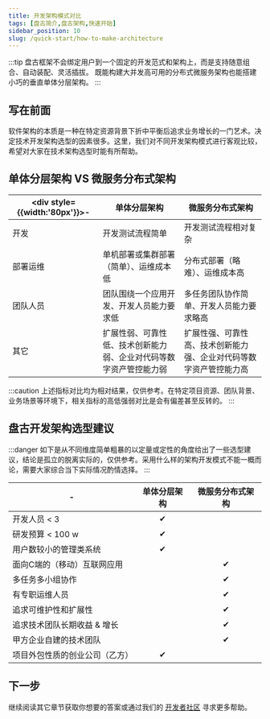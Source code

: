 ```yaml
---
title: 开发架构模式对比
tags: [盘古简介,盘古架构,快速开始]
sidebar_position: 10
slug: /quick-start/how-to-make-architecture
---
```

<head>
  <title>盘古开发框架 | 单体分层架构 VS 微服务分布式架构 | 盘古开发架构选型建议</title>
  <meta name="keywords" content="盘古开发框架 | 单体分层架构 VS 微服务分布式架构 | 盘古开发架构选型建议" />
  <meta name="description" content="「盘古开发框架」是完全独立于 Spring Cloud 生态的一套轻量灵活、成熟可靠的工业级分布式微服务开发和治理框架（兼容垂直单体分层架构)。它基于 Apache-2.0 协议开源发布，且是免费的。我们希望不仅是开源的受益者，也能成为开源的贡献者，与开源社区一起「共建共享开源生态」。" />
</head>

:::tip
盘古框架不会绑定用户到一个固定的开发范式和架构上，而是支持随意组合、自动装配、灵活插拔。 既能构建大并发高可用的分布式微服务架构也能搭建小巧的垂直单体分层架构。
:::

## 写在前面

软件架构的本质是一种在特定资源背景下折中平衡后追求业务增长的一门艺术。决定技术开发架构选型的因素很多。这里，我们对不同开发架构模式进行客观比较，希望对大家在技术架构选型时能有所帮助。


## 单体分层架构 VS 微服务分布式架构
|<div style={{width:'80px'}}>-</div>| 单体分层架构 | 微服务分布式架构  
--- | --- | ---
开发| 开发测试流程简单 | 开发测试流程相对复杂
部署运维| 单机部署或集群部署（简单）、运维成本低 | 分布式部署（略难）、运维成本高
团队人员 | 团队围绕一个应用开发、开发人员能力要求低 | 多任务团队协作简单、开发人员能力要求略高
其它 | 扩展性弱、可靠性低、技术创新能力弱、企业对代码等数字资产管控能力弱 | 扩展性强、可靠性高、技术创新能力强、企业对代码等数字资产管控能力高

:::caution
上述指标对比均为相对结果，仅供参考。在特定项目资源、团队背景、业务场景等环境下，相关指标的高低强弱对比是会有偏差甚至反转的。
:::

## 盘古开发架构选型建议
:::danger
如下是从不同维度简单粗暴的以定量或定性的角度给出了一些选型建议，结论是孤立的脱离实际的，仅供参考。采用什么样的架构开发模式不能一概而论，需要大家综合当下实际情况酌情选择。
:::

| - | 单体分层架构 | 微服务分布式架构  
--- | :-: | :-:
开发人员 < 3 | ✔ | 
研发预算 < 100 w | ✔ |
用户数较小的管理类系统 | ✔ | 
面向C端的（移动）互联网应用 |  | ✔
多任务多小组协作 |  | ✔
有专职运维人员 |  | ✔
追求可维护性和扩展性 | | ✔
追求技术团队长期收益 & 增长 |  | ✔ 
甲方企业自建的技术团队 |  | ✔
项目外包性质的创业公司（乙方） | ✔ |

## 下一步
继续阅读其它章节获取你想要的答案或通过我们的 [开发者社区](/docs/community) 寻求更多帮助。